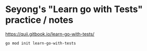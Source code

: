# Seyong's "Learn go with Tests" practice / notes

https://quii.gitbook.io/learn-go-with-tests/

`go mod init learn-go-with-tests`
